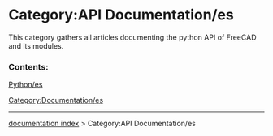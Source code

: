 # Category:API Documentation/es
This category gathers all articles documenting the python API of FreeCAD and its modules.

### Contents:

[Python/es](Python/es.md)

[Category:Documentation/es](Category:Documentation/es.md)

---
[documentation index](../README.md) > Category:API Documentation/es
